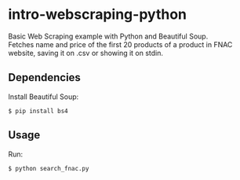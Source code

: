# intro-webscraping-python

Basic Web Scraping example with Python and Beautiful Soup.  
Fetches name and price of the first 20 products of a product in FNAC website, saving it on .csv or showing it on stdin.

## Dependencies

Install Beautiful Soup:

```shell
$ pip install bs4
```

## Usage

Run:

```shell
$ python search_fnac.py
```
